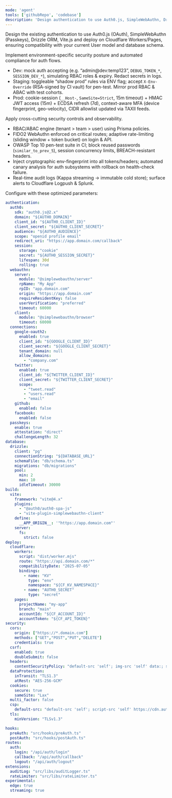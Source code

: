 ```yaml
---
mode: 'agent'
tools: ['githubRepo', 'codebase']
description: 'Design authentication to use Auth0.js, SimpleWebAuthn, Drizzle ORM, Vite.js, and deploy on Cloudflare Workers/Pages'
---
```


Design the existing authentication to use Auth0.js (OAuth), SimpleWebAuthn (Passkeys), Drizzle ORM, Vite.js and deploy on Cloudflare Workers/Pages, ensuring compatibility with your current User model and database schema.

Implement environment-specific security posture and automated compliance for auth flows.
- Dev: mock auth accepting (e.g. “admin@dev:temp123”, `DEBUG_TOKEN_*`, `SESSION_DEV_*`), simulating RBAC roles & expiry. Redact secrets in logs.
- Staging: toggleable “shadow prod” rules via ENV flag; accept `X-Env-Override` (RSA-signed by CI vault) for pen-test. Mirror prod RBAC & ABAC with test cohorts.
- Prod: cookie-session (`__Host-`, `SameSite=Strict`, 15m timeout) + HMAC JWT access (15m) + ECDSA refresh (7d), context-aware MFA (device fingerprint, geo-velocity), CIDR allowlist updated via TAXII feeds.

Apply cross-cutting security controls and observability.
- RBAC/ABAC engine (tenant > team > user) using Prisma policies.
- FIDO2 WebAuthn enforced on critical routes; adaptive rate-limiting (sliding window + token bucket) on login & API.
- OWASP Top 10 pen-test suite in CI; block reused passwords (`similar_to_prev_5`), session concurrency limits, BREACH-resistant headers.
- Inject cryptographic env-fingerprint into all tokens/headers; automated canary analysis for auth subsystems with rollback on health-check failure.
- Real-time audit logs (Kappa streaming → immutable cold store); surface alerts to Cloudflare Logpush & Splunk.

Configure with these optimized parameters:

```yaml
authentication:
  auth0:
    sdk: "auth0.js@2.x"
    domain: "${AUTH0_DOMAIN}"
    client_id: "${AUTH0_CLIENT_ID}"
    client_secret: "${AUTH0_CLIENT_SECRET}"
    audience: "${AUTH0_AUDIENCE}"
    scope: "openid profile email"
    redirect_uri: "https://app.domain.com/callback"
    session:
      storage: "cookie"
      secret: "${AUTH0_SESSION_SECRET}"
      lifespan: 30d
      rolling: true
  webauthn:
    server:
      module: "@simplewebauthn/server"
      rpName: "My App"
      rpID: "app.domain.com"
      origin: "https://app.domain.com"
      requireResidentKey: false
      userVerification: "preferred"
      timeout: 60000
    client:
      module: "@simplewebauthn/browser"
      timeout: 60000
  connections:
    google-oauth2:
      enabled: true
      client_id: "${GOOGLE_CLIENT_ID}"
      client_secret: "${GOOGLE_CLIENT_SECRET}"
      tenant_domain: null
      allow_domains:
        - "company.com"
    twitter:
      enabled: true
      client_id: "${TWITTER_CLIENT_ID}"
      client_secret: "${TWITTER_CLIENT_SECRET}"
      scope:
        - "tweet.read"
        - "users.read"
        - "email"
    github:
      enabled: false
    facebook:
      enabled: false
  passkeys:
    enable: true
    attestation: "direct"
    challengeLength: 32
database:
  drizzle:
    client: "pg"
    connectionString: "${DATABASE_URL}"
    schemaFile: "db/schema.ts"
    migrations: "db/migrations"
    pool:
      min: 2
      max: 10
      idleTimeout: 30000
build:
  vite:
    framework: "vite@4.x"
    plugins:
      - "@auth0/auth0-spa-js"
      - "vite-plugin-simplewebauthn-client"
    define:
      __APP_ORIGIN__: '"https://app.domain.com"'
    server:
      fs:
        strict: false
deploy:
  cloudflare:
    workers:
      script: "dist/worker.mjs"
      route: "https://api.domain.com/*"
      compatibilityDate: "2025-07-05"
      bindings:
        - name: "KV"
          type: "env"
          namespace: "${CF_KV_NAMESPACE}"
        - name: "AUTH0_SECRET"
          type: "secret"
    pages:
      projectName: "my-app"
      branch: "main"
      accountId: "${CF_ACCOUNT_ID}"
      accountToken: "${CF_API_TOKEN}"
security:
  cors:
    origin: ["https://*.domain.com"]
    methods: ["GET","POST","PUT","DELETE"]
    credentials: true
  csrf:
    enabled: true
    doubleSubmit: false
  headers:
    contentSecurityPolicy: "default-src 'self'; img-src 'self' data:; script-src 'self'"
  dataProtection:
    inTransit: "TLS1.3"
    atRest: "AES-256-GCM"
  cookies:
    secure: true
    sameSite: "Lax"
  multi_factor: false
  csp:
    default-src: "default-src 'self'; script-src 'self' https://cdn.auth0.com"
  tls:
    minVersion: "TLSv1.3"

hooks:
  preAuth: "src/hooks/preAuth.ts"
  postAuth: "src/hooks/postAuth.ts"
routes:
  auth:
    login: "/api/auth/login"
    callback: "/api/auth/callback"
    logout: "/api/auth/logout"
extensions:
  auditLog: "src/libs/auditLogger.ts"
  rateLimiter: "src/libs/rateLimiter.ts"
experimental:
  edge: true
  streaming: true
```
